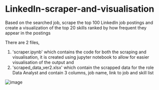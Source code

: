# LinkedIn-scraper-and-visualisation
Based on the searched job, scrape the top 100 LinkedIn job postings and create a visualization of the top 20 skills ranked by how frequent they appear in the postings

There are 2 files, 
1) 'scraper.ipynb' which contains the code for both the scraping and visualisation, it is created using jupyter notebook to allow for easier visualisation of the output and
2) 'scraped_data_ver2.xlsx' which contain the scrapped data for the role Data Analyst and contain 3 columns, job name, link to job and skill list

![image](https://github.com/Valent2809/LinkedIn-scraper-and-visualisation/assets/109756078/afd27f49-a01b-45d4-b799-acaa8f06b525)
